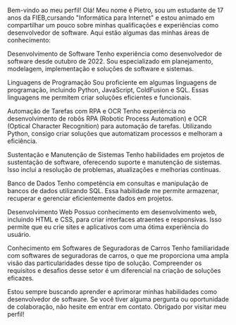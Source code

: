 Bem-vindo ao meu perfil!
Olá! Meu nome é Pietro, sou um estudante de 17 anos da FIEB,cursando "Informática para Internet" e estou animado em compartilhar um pouco sobre minhas qualificações e experiências como desenvolvedor de software. Aqui estão algumas das minhas áreas de conhecimento:

Desenvolvimento de Software
Tenho experiência como desenvolvedor de software desde outubro de 2022. Sou especializado em planejamento, modelagem, implementação e soluções de software e sistemas.

Linguagens de Programação
Sou proficiente em algumas linguagens de programação, incluindo Python, JavaScript, ColdFusion e SQL. Essas linguagens me permitem criar soluções eficientes e funcionais.

Automação de Tarefas com RPA e OCR
Tenho experiência no desenvolvimento de robôs RPA (Robotic Process Automation) e OCR (Optical Character Recognition) para automação de tarefas. Utilizando Python, consigo criar soluções que automatizam processos e melhoram a eficiência.

Sustentação e Manutenção de Sistemas
Tenho habilidades em projetos de sustentação de software, oferecendo suporte e manutenção de sistemas. Isso inclui a resolução de problemas, atualizações e melhorias contínuas.

Banco de Dados
Tenho competência em consultas e manipulação de bancos de dados utilizando SQL. Essa habilidade me permite armazenar, recuperar e gerenciar eficientemente dados em projetos.

Desenvolvimento Web
Possuo conhecimento em desenvolvimento web, incluindo HTML e CSS, para criar interfaces atraentes e responsivas. Isso permite que eu crie sites e aplicativos com uma ótima experiência do usuário.

Conhecimento em Softwares de Seguradoras de Carros
Tenho familiaridade com softwares de seguradoras de carros, o que me proporciona uma ampla visão das particularidades desse tipo de solução. Compreender os requisitos e desafios desse setor é um diferencial na criação de soluções eficazes.

Estou sempre buscando aprender e aprimorar minhas habilidades como desenvolvedor de software. Se você tiver alguma pergunta ou oportunidade de colaboração, não hesite em entrar em contato. Obrigado por visitar meu perfil!
